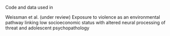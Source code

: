 Code and data used in

Weissman et al. (under review) Exposure to violence as an environmental pathway linking low socioeconomic status with altered neural processing of threat and adolescent psychopathology
